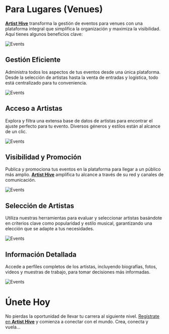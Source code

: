 # Para Lugares (Venues)

[**Artist Hive**](https://www.artist-hive.com/) transforma la gestión de eventos para venues con una plataforma integral que simplifica la organización y maximiza la visibilidad. Aquí tienes algunos beneficios clave:

![Events](https://npcarlos.co/artistsHive_mocks/IndustryOffer/places_intro.jpg)

## Gestión Eficiente

Administra todos los aspectos de tus eventos desde una única plataforma. Desde la selección de artistas hasta la venta de entradas y logística, todo está centralizado para tu conveniencia.

![Events](https://npcarlos.co/artistsHive_mocks/IndustryOffer/places_decision_making.jpg)

## Acceso a Artistas

Explora y filtra una extensa base de datos de artistas para encontrar el ajuste perfecto para tu evento. Diversos géneros y estilos están al alcance de un clic.

![Events](https://npcarlos.co/artistsHive_mocks/IndustryOffer/culture.jpg)

## Visibilidad y Promoción

Publica y promociona tus eventos en la plataforma para llegar a un público más amplio. [**Artist Hive**](https://www.artist-hive.com/) amplifica tu alcance a través de su red y canales de comunicación.

![Events](https://npcarlos.co/artistsHive_mocks/IndustryOffer/places_public.jpg)

## Selección de Artistas

Utiliza nuestras herramientas para evaluar y seleccionar artistas basándote en criterios clave como popularidad y estilo musical, garantizando una elección que se adapte a tus necesidades.

![Events](https://npcarlos.co/artistsHive_mocks/IndustryOffer/battle.jpg)

## Información Detallada

Accede a perfiles completos de los artistas, incluyendo biografías, fotos, videos y muestras de trabajo, para tomar decisiones más informadas.

![Events](https://npcarlos.co/artistsHive_mocks/IndustryOffer/artists_trends.jpg)

# Únete Hoy

No pierdas la oportunidad de llevar tu carrera al siguiente nivel. [Regístrate en **Artist Hive**](https://www.artist-hive.com/signup) y comienza a conectar con el mundo. Crea, conecta y vuela...
